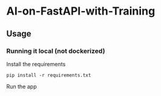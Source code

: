 # AI-on-FastAPI-with-Training

## Usage

### Running it local (not dockerized)

Install the requirements

```
pip install -r requirements.txt
```

Run the app

```

```

